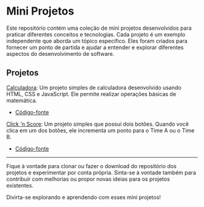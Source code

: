# Mini Projetos

Este repositório contém uma coleção de mini projetos desenvolvidos para praticar diferentes conceitos e tecnologias. Cada projeto é um exemplo independente que aborda um tópico específico. Eles foram criados para fornecer um ponto de partida e ajudar a entender e explorar diferentes aspectos do desenvolvimento de software.

## Projetos

[Calculadora](https://pass0n.github.io/mini_projetos/root/CALCULADORA/index.html): Um projeto simples de calculadora desenvolvido usando HTML, CSS e JavaScript. Ele permite realizar operações básicas de matemática.
- [Código-fonte](https://github.com/pass0n/mini_projetos/tree/main/root/CALCULADORA)

[Click 'n Score](https://pass0n.github.io/mini_projetos/root/CLICK-N'SCORE/index.html): Um projeto simples que possui dois botões. Quando você clica em um dos botões, ele incrementa um ponto para o Time A ou o Time B.
- [Código-fonte](https://github.com/pass0n/mini_projetos/tree/main/root/CLICK-N'SCORE)

---
Fique à vontade para clonar ou fazer o download do repositório dos projetos e experimentar por conta própria. Sinta-se à vontade também para contribuir com melhorias ou propor novas ideias para os projetos existentes.

Divirta-se explorando e aprendendo com esses mini projetos!
